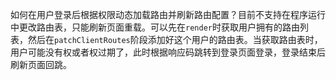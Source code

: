 如何在用户登录后根据权限动态加载路由并刷新路由配置？目前不支持在程序运行中更改路由表，只能刷新页面重载。可以先在`render`时获取用户拥有的路由列表，然后在`patchClientRoutes`阶段添加好这个用户的路由表。当获取路由表时，用户可能没有权或者权过期了，此时根据响应码跳转到登录页面登录，登录结束后刷新页面回跳。
